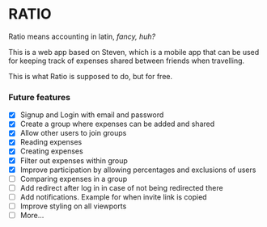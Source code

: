 # RATIO

Ratio means accounting in latin, *fancy, huh?*

This is a web app based on Steven, which is a mobile app that can be used for keeping track of expenses shared between friends when travelling. 

This is what Ratio is supposed to do, but for free.

### Future features
- [x] Signup and Login with email and password
- [x] Create a group where expenses can be added and shared
- [x] Allow other users to join groups
- [x] Reading expenses
- [x] Creating expenses
- [x] Filter out expenses within group
- [x] Improve participation by allowing percentages and exclusions of users
- [ ] Comparing expenses in a group
- [ ] Add redirect after log in in case of not being redirected there
- [ ] Add notifications. Example for when invite link is copied
- [ ] Improve styling on all viewports
- [ ] More... 
